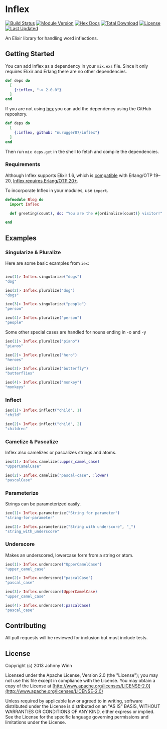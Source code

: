 # Inflex

<!-- MDOC !-->

[![Build Status](https://travis-ci.org/nurugger07/inflex.svg?branch=master)](https://travis-ci.org/nurugger07/inflex)
[![Module Version](https://img.shields.io/hexpm/v/inflex.svg)](https://hex.pm/packages/inflex)
[![Hex Docs](https://img.shields.io/badge/hex-docs-lightgreen.svg)](https://hexdocs.pm/inflex/)
[![Total Download](https://img.shields.io/hexpm/dt/inflex.svg)](https://hex.pm/packages/inflex)
[![License](https://img.shields.io/hexpm/l/inflex.svg)](https://github.com/nurugger07/inflex/blob/master/LICENSE)
[![Last Updated](https://img.shields.io/github/last-commit/nurugger07/inflex.svg)](https://github.com/nurugger07/inflex/commits/master)


An Elixir library for handling word inflections.

## Getting Started

You can add Inflex as a dependency in your `mix.exs` file. Since it only requires Elixir and Erlang there are no other dependencies.

```elixir
def deps do
  [
    {:inflex, "~> 2.0.0"}
  ]
end
```

If you are not using [hex](http://hex.pm) you can add the dependency using the GitHub repository.

```elixir
def deps do
  [
    {:inflex, github: "nurugger07/inflex"}
  ]
end
```

Then run `mix deps.get` in the shell to fetch and compile the dependencies.

### Requirements

Although Inflex supports Elixir 1.6, which is [compatible](https://hexdocs.pm/elixir/compatibility-and-deprecations.html#compatibility-between-elixir-and-erlang-otp) with Erlang/OTP 19–20, [Inflex requires Erlang/OTP 20+](https://github.com/nurugger07/inflex/blob/master/lib/inflex/parameterize.ex#L21).


To incorporate Inflex in your modules, use `import`.

```elixir
defmodule Blog do
  import Inflex

  def greeting(count), do: "You are the #{ordinalize(count)} visitor!"

end
```

## Examples

### Singularize & Pluralize

Here are some basic examples from `iex`:

```elixir

iex(1)> Inflex.singularize("dogs")
"dog"

iex(2)> Inflex.pluralize("dog")
"dogs"

iex(3)> Inflex.singularize("people")
"person"

iex(4)> Inflex.pluralize("person")
"people"
```

Some other special cases are handled for nouns ending in -o and  -y

```elixir
iex(1)> Inflex.pluralize("piano")
"pianos"

iex(2)> Inflex.pluralize("hero")
"heroes"

iex(3)> Inflex.pluralize("butterfly")
"butterflies"

iex(4)> Inflex.pluralize("monkey")
"monkeys"
```

### Inflect

```elixir
iex(1)> Inflex.inflect("child", 1)
"child"

iex(2)> Inflex.inflect("child", 2)
"children"
```

### Camelize & Pascalize

Inflex also camelizes or pascalizes strings and atoms.

```elixir
iex(1)> Inflex.camelize(:upper_camel_case)
"UpperCamelCase"

iex(2)> Inflex.camelize("pascal-case", :lower)
"pascalCase"
```

### Parameterize

Strings can be parameterized easily.

```elixir
iex(1)> Inflex.parameterize("String for parameter")
"string-for-parameter"

iex(2)> Inflex.parameterize("String with underscore", "_")
"string_with_underscore"
```

### Underscore

Makes an underscored, lowercase form from a string or atom.

```elixir
iex(1)> Inflex.underscore("UpperCamelCase")
"upper_camel_case"

iex(2)> Inflex.underscore("pascalCase")
"pascal_case"

iex(3)> Inflex.underscore(UpperCamelCase)
"upper_camel_case"

iex(4)> Inflex.underscore(:pascalCase)
"pascal_case"
```

## Contributing

All pull requests will be reviewed for inclusion but must include tests.

## License

Copyright (c) 2013 Johnny Winn

Licensed under the Apache License, Version 2.0 (the "License");
you may not use this file except in compliance with the License.
You may obtain a copy of the License at [http://www.apache.org/licenses/LICENSE-2.0](http://www.apache.org/licenses/LICENSE-2.0)

Unless required by applicable law or agreed to in writing, software
distributed under the License is distributed on an "AS IS" BASIS,
WITHOUT WARRANTIES OR CONDITIONS OF ANY KIND, either express or implied.
See the License for the specific language governing permissions and
limitations under the License.
